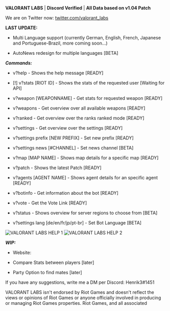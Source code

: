 **VALORANT LABS** | **Discord Verified** | **All Data based on v1.04 Patch** 

We are on Twitter now: [twitter.com/valorant_labs](https://www.twitter.com/valorant_labs)


**LAST UPDATE:**

- Multi Language support (currently German, English, French, Japanese and Portuguese-Brazil, more coming soon...)

- AutoNews redesign for multiple languages [BETA]


***Commands:***

- v?help - Shows the help message [READY]

- [!] v?stats [RIOT ID] - Shows the stats of the requested user [Waiting for API] 

- v?weapon [WEAPONNAME] - Get stats for requested weapon [READY]

- v?weapons - Get overview over all available weapons [READY]

- v?ranked - Get overview over the ranks ranked mode [READY]

- v?settings - Get overview over the settings [READY]

- v?settings prefix [NEW PREFIX] - Set new prefix [READY]

- v?settings news [#CHANNEL] - Set news channel [BETA]

- v?map [MAP NAME] - Shows map details for a specific map [READY]

- v?patch - Shows the latest Patch [READY]

- v?agents [AGENT NAME] - Shows agent details for an specific agent [READY]

- v?botinfo - Get information about the bot [READY]

- v?vote - Get the Vote Link [READY]

- v?status - Shows overview for server regions to choose from [BETA]

- v?settings lang [de/en/fr/jp/pt-br] - Set Bot Language [BETA]

 <img src="https://cdn.discordapp.com/attachments/704231681309278231/733690218376462479/valorant-help.png" alt="VALORANT LABS HELP 1">
 <img src="https://cdn.discordapp.com/attachments/704231681309278231/733690292569374770/valorant-help.png" alt="VALORANT LABS HELP 2">

 
***WIP:***

- Website: 

- Compare Stats between players [later]

- Party Option to find mates [later]

If you have any suggestions, write me a DM per Discord: Henrik3#1451

VALORANT LABS isn't endorsed by Riot Games and doesn't reflect the views or opinions of Riot Games or anyone officially involved in producing or managing Riot Games properties. Riot Games, and all associated
